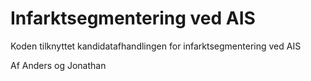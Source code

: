 # Infarktsegmentering ved AIS
Koden tilknyttet kandidatafhandlingen for infarktsegmentering ved AIS

Af Anders og Jonathan
